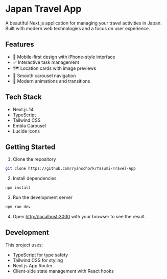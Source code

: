 # Japan Travel App

A beautiful Next.js application for managing your travel activities in Japan. Built with modern web technologies and a focus on user experience.

## Features

- 📱 Mobile-first design with iPhone-style interface
- ✅ Interactive task management
- 🗺️ Location cards with image previews
- 🎠 Smooth carousel navigation
- 💫 Modern animations and transitions

## Tech Stack

- Next.js 14
- TypeScript
- Tailwind CSS
- Embla Carousel
- Lucide Icons

## Getting Started

1. Clone the repository
```bash
git clone https://github.com/ryanschork/Yasumi-Travel-App
```

2. Install dependencies
```bash
npm install
```

3. Run the development server
```bash
npm run dev
```

4. Open [http://localhost:3000](http://localhost:3000) with your browser to see the result.

## Development

This project uses:
- TypeScript for type safety
- Tailwind CSS for styling
- Next.js App Router
- Client-side state management with React hooks 
